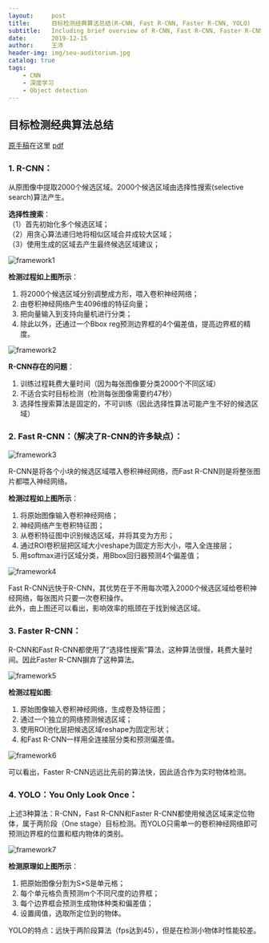 ```yaml
---
layout:     post
title:      目标检测经典算法总结(R-CNN, Fast R-CNN, Faster R-CNN, YOLO)
subtitle:   Including brief overview of R-CNN, Fast R-CNN, Faster R-CNN and YOLO.
date:       2019-12-15
author:     王沛
header-img: img/seu-auditorium.jpg
catalog: true
tags:
    - CNN
    - 深度学习
    - Object detection
---
```


## 目标检测经典算法总结 

[原手稿](/download/object-detection-overview.pdf)在这里 [pdf](/download/object-detection-overview.pdf)    

### 1.	R-CNN： 

  从原图像中提取2000个候选区域。2000个候选区域由选择性搜索(selective search)算法产生。

  **选择性搜索**：  
  （1）首先初始化多个候选区域；  
  （2）用贪心算法递归地将相似区域合并成较大区域；  
  （3）使用生成的区域去产生最终候选区域建议；  

  ![framework1](/img/post8-pic1.png)   

  **检测过程如上图所示**：  
  1.	将2000个候选区域分别调整成方形，喂入卷积神经网络；  
  2.	由卷积神经网络产生4096维的特征向量；  
  3.	把向量输入到支持向量机进行分类；  
  4.	除此以外，还通过一个Bbox reg预测边界框的4个偏差值，提高边界框的精度。  

  ![framework2](/img/post8-pic2.png)   

  **R-CNN存在的问题**：
  1.	训练过程耗费大量时间（因为每张图像要分类2000个不同区域）  
  2.	不适合实时目标检测（检测每张图像需要约47秒）  
  3.	选择性搜索算法是固定的，不可训练（因此选择性算法可能产生不好的候选区域）  


### 2.	Fast R-CNN：（解决了R-CNN的许多缺点）：  

  ![framework3](/img/post8-pic3.png)  

  R-CNN是将各个小块的候选区域喂入卷积神经网络，而Fast R-CNN则是将整张图片都喂入神经网络。  

  **检测过程如上图所示**：  
  1.	将原始图像输入卷积神经网络；  
  2.	神经网络产生卷积特征图；  
  3.	从卷积特征图中识别候选区域，并将其变为方形；  
  4.	通过ROI卷积层把区域大小reshape为固定方形大小，喂入全连接层；  
  5.	用softmax进行区域分类，用Bbox回归器预测4个偏差值；  

 ![framework4](/img/post8-pic4.png)  

Fast R-CNN远快于R-CNN，其优势在于不用每次喂入2000个候选区域给卷积神经网络，每张图片只要一次卷积操作。  
此外，由上图还可以看出，影响效率的瓶颈在于找到候选区域。  


### 3. Faster R-CNN：  

R-CNN和Fast R-CNN都使用了“选择性搜索”算法，这种算法很慢，耗费大量时间。因此Faster R-CNN摒弃了这种算法。  

 ![framework5](/img/post8-pic5.png)  

  **检测过程如图**:  
  1.	原始图像输入卷积神经网络，生成卷及特征图；  
  2.	通过一个独立的网络预测候选区域；  
  3.	使用ROI池化层把候选区域reshape为固定形状；  
  4.	和Fast R-CNN一样用全连接层分类和预测偏差值。  

 ![framework6](/img/post8-pic6.png)  

可以看出，Faster R-CNN远远比先前的算法快，因此适合作为实时物体检测。  


### 4. YOLO：You Only Look Once：  

上述3种算法：R-CNN，Fast R-CNN和Faster R-CNN都使用候选区域来定位物体，属于两阶段（One stage）目标检测。而YOLO只需单一的卷积神经网络即可预测边界框的位置和框内物体的类别。  

 ![framework7](/img/post8-pic7.png)  

 **检测原理如上图所示**：  
1.	把原始图像分割为S×S是单元格；  
2.	每个单元格负责预测m个不同尺度的边界框；  
3.	每个边界框会预测生成物体种类和偏差值；  
4.	设置阈值，选取所定位到的物体。  

YOLO的特点：远快于两阶段算法（fps达到45），但是在检测小物体时性能较差。  
